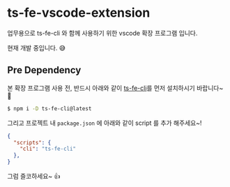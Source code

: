 # ts-fe-vscode-extension

업무용으로 ts-fe-cli 와 함께 사용하기 위한 vscode 확장 프로그램 입니다.

현재 개발 중입니다. 😅

## Pre Dependency

본 확장 프로그램 사용 전, 반드시 아래와 같이 [ts-fe-cli](https://github.com/thesoncriel/ts-fe-cli)를 먼저 설치하시기 바랍니다~ 🙌

```sh
$ npm i -D ts-fe-cli@latest
```

그리고 프로젝트 내 `package.json` 에 아래와 같이 script 를 추가 해주세요~!
```json
{
  "scripts": {
    "cli": "ts-fe-cli"
  },
}
```

그럼 즐코하세요~ 👍